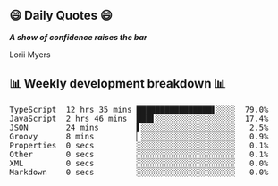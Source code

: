 ## 😄 Daily Quotes 😄

_**A show of confidence raises the bar**_

Lorii Myers



## 📊 Weekly development breakdown 📊

<pre>TypeScript  12 hrs 35 mins ████████████████▌░░░░  79.0%
JavaScript  2 hrs 46 mins  ███▋░░░░░░░░░░░░░░░░░  17.4%
JSON        24 mins        ▌░░░░░░░░░░░░░░░░░░░░   2.5%
Groovy      8 mins         ▏░░░░░░░░░░░░░░░░░░░░   0.9%
Properties  0 secs         ░░░░░░░░░░░░░░░░░░░░░   0.1%
Other       0 secs         ░░░░░░░░░░░░░░░░░░░░░   0.1%
XML         0 secs         ░░░░░░░░░░░░░░░░░░░░░   0.0%
Markdown    0 secs         ░░░░░░░░░░░░░░░░░░░░░   0.0%</pre>